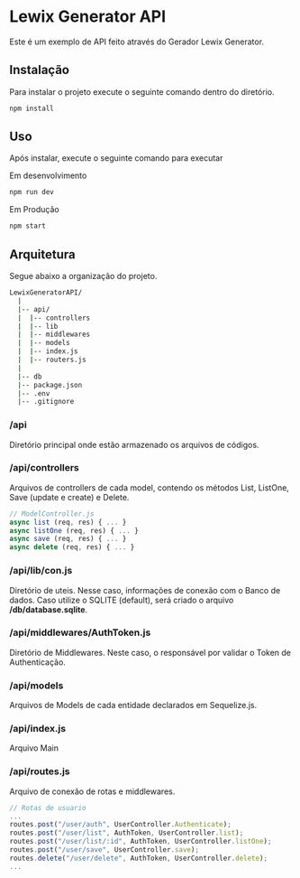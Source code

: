 # Lewix Generator API
Este é um exemplo de API feito através do Gerador Lewix Generator.

## Instalação
Para instalar o projeto execute o seguinte comando dentro do diretório.

```bash
npm install
```
## Uso
Após instalar, execute o seguinte comando para executar

Em desenvolvimento
```bash
npm run dev
```
Em Produção 
```bash
npm start
```
## Arquitetura
Segue abaixo a organização do projeto.
```bash
LewixGeneratorAPI/
  |
  |-- api/
  |  |-- controllers
  |  |-- lib
  |  |-- middlewares
  |  |-- models
  |  |-- index.js
  |  |-- routers.js
  |
  |-- db
  |-- package.json
  |-- .env
  |-- .gitignore
```
### /api
Diretório principal onde estão armazenado os arquivos de códigos.

### /api/controllers
Arquivos de controllers de cada model, contendo os métodos List, ListOne, Save (update e create) e Delete.
```javascript
// ModelController.js
async list (req, res) { ... }
async listOne (req, res) { ... }
async save (req, res) { ... }
async delete (req, res) { ... }

```
### /api/lib/con.js
Diretório de uteis. Nesse caso, informações de conexão com o Banco de dados. Caso utilize o SQLITE (default), será criado o arquivo **/db/database.sqlite**.

### /api/middlewares/AuthToken.js
Diretório de Middlewares. Neste caso, o responsável por validar o Token de Authenticação.

### /api/models
Arquivos de Models de cada entidade declarados em Sequelize.js. 

### /api/index.js
Arquivo Main

### /api/routes.js
Arquivo de conexão de rotas e middlewares. 
```javascript
// Rotas de usuario
...
routes.post("/user/auth", UserController.Authenticate);
routes.post("/user/list", AuthToken, UserController.list);
routes.post("/user/list/:id", AuthToken, UserController.listOne);
routes.post("/user/save", UserController.save);
routes.delete("/user/delete", AuthToken, UserController.delete);
...

```